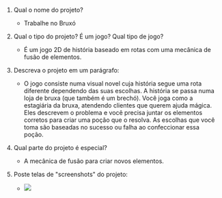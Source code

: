 1. Qual o nome do projeto?
    - Trabalhe no Bruxó

2. Qual o tipo do projeto? É um jogo? Qual tipo de jogo?
    - É um jogo 2D de história baseado em rotas com uma mecânica de fusão de elementos.

3. Descreva o projeto em um parágrafo:
    - O jogo consiste numa visual novel cuja história segue uma rota diferente dependendo das suas escolhas. A história se passa numa loja de bruxa (que também é um brechó). Você joga como a estagiária da bruxa, atendendo clientes que querem ajuda mágica. Eles descrevem o problema e você precisa juntar os elementos corretos para criar uma poção que o resolva. As escolhas que você toma são baseadas no sucesso ou falha ao confeccionar essa poção.

4. Qual parte do projeto é especial?
    - A mecânica de fusão para criar novos elementos.

5. Poste telas de "screenshots" do projeto:
    - ![](img/menu.jpg)
